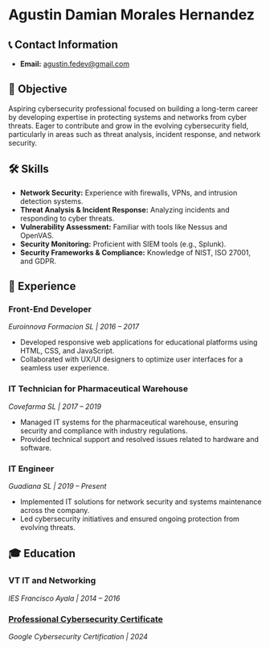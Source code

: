 # Agustin Damian Morales Hernandez

## 📞 Contact Information  
- **Email:** agustin.fedev@gmail.com  

## 🎯 Objective  
Aspiring cybersecurity professional focused on building a long-term career by developing expertise in protecting systems and networks from cyber threats. Eager to contribute and grow in the evolving cybersecurity field, particularly in areas such as threat analysis, incident response, and network security.  

## 🛠 Skills  
- **Network Security:** Experience with firewalls, VPNs, and intrusion detection systems.  
- **Threat Analysis & Incident Response:** Analyzing incidents and responding to cyber threats.  
- **Vulnerability Assessment:** Familiar with tools like Nessus and OpenVAS.  
- **Security Monitoring:** Proficient with SIEM tools (e.g., Splunk).  
- **Security Frameworks & Compliance:** Knowledge of NIST, ISO 27001, and GDPR.  

## 💼 Experience  

### **Front-End Developer**  
*Euroinnova Formacion SL | 2016 – 2017*  
- Developed responsive web applications for educational platforms using HTML, CSS, and JavaScript.  
- Collaborated with UX/UI designers to optimize user interfaces for a seamless user experience.  

### **IT Technician for Pharmaceutical Warehouse**  
*Covefarma SL | 2017 – 2019*  
- Managed IT systems for the pharmaceutical warehouse, ensuring security and compliance with industry regulations.  
- Provided technical support and resolved issues related to hardware and software.  

### **IT Engineer**  
*Guadiana SL | 2019 – Present*  
- Implemented IT solutions for network security and systems maintenance across the company.  
- Led cybersecurity initiatives and ensured ongoing protection from evolving threats.  

## 🎓 Education  

### **VT IT and Networking**  
*IES Francisco Ayala | 2014 – 2016*  

### [**Professional Cybersecurity Certificate**](https://www.credly.com/badges/8734d4e4-4f35-4575-96ba-cbc87a71a7a4/linked_in_profile)  
*Google Cybersecurity Certification | 2024*  
